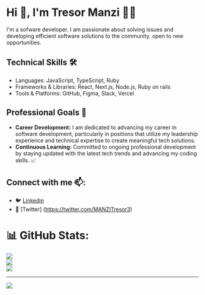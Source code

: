 

<!--
**manzitresor/manzitresor** is a ✨ _special_ ✨ repository because its `README.md` (this file) appears on your GitHub profile.

Here are some ideas to get you started:

- 🔭 I’m currently working on ...
- 🌱 I’m currently learning ...
- 👯 I’m looking to collaborate on ...
- 🤔 I’m looking for help with ...
- 💬 Ask me about ...
- 📫 How to reach me: ...
- 😄 Pronouns: ...
- ⚡ Fun fact: ...
-->
# Hi 👋, I'm Tresor Manzi 👨‍💻 

I'm a sofware developer. I am passionate about solving issues and developing  efficient software solutions to the community. open to new opportunities.

## Technical Skills 🛠️

- Languages: JavaScript, TypeScript, Ruby
- Frameworks & Libraries: React, Next.js, Node.js, Ruby on rails
- Tools & Platforms: GitHub, Figma, Slack, Vercel

## Professional Goals 🚀
- **Career Development:** I am dedicated to advancing my career in software development, particularly in positions that utilize my leadership experience and technical expertise to create meaningful tech solutions.
- **Continuous Learning:** Committed to ongoing professional development by staying updated with the latest tech trends and advancing my coding skills. 📈

## Connect with me 📫:
- 🐦 [Linkedin](https://linkedin.com/in/manzi-tresor-783b4022a/)
- 🔗 [Twitter] (https://twitter.com/MANZITresor3) 



# 📊 GitHub Stats:
![](https://github-readme-stats.vercel.app/api?username=manzitresor&theme=default&hide_border=false&include_all_commits=false&count_private=false)<br/>
![](https://github-readme-streak-stats.herokuapp.com/?user=manzitresor&theme=default&hide_border=false)<br/>
![](https://github-readme-stats.vercel.app/api/top-langs/?username=manzitresor&theme=default&hide_border=false&include_all_commits=false&count_private=false&layout=compact)

---
[![](https://visitcount.itsvg.in/api?id=manzitresor&icon=0&color=0)](https://visitcount.itsvg.in)

<!-- Proudly created with GPRM ( https://gprm.itsvg.in ) -->
